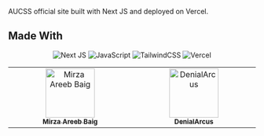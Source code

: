 AUCSS official site built with Next JS and deployed on Vercel. <Link will be here>

## Made With
<div align="center">
  
  ![Next JS](https://img.shields.io/badge/Next-black?style=for-the-badge&logo=next.js&logoColor=white)
  ![JavaScript](https://img.shields.io/badge/JavaScript-323330?style=for-the-badge&logo=javascript&logoColor=F7DF1E)
  ![TailwindCSS](https://img.shields.io/badge/tailwindcss-%2338B2AC.svg?style=for-the-badge&logo=tailwind-css&logoColor=white)
  ![Vercel](https://img.shields.io/badge/vercel-%23000000.svg?style=for-the-badge&logo=vercel&logoColor=white)
  
</div>

<table>
  <tbody>
    <tr>
      <td align="center" valign="top" width="14.28%"><a href="https://whoamirza.vercel.app/"><img src="https://avatars.githubusercontent.com/u/69011613?s=100" width="100px;" alt="Mirza Areeb Baig"/><br /><sub><b>Mirza Areeb Baig</b></sub></a><br /></td>
      <td align="center" valign="top" width="14.28%"><a href="https://github.com/DenialArcus"><img src="https://avatars.githubusercontent.com/u/3869412?v=3?s=100" width="100px;" alt="DenialArcus"/><br /><sub><b>DenialArcus</b></sub></a><br /></td>
    </tr>
  </tbody>
</table>




